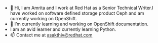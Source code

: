 - 👋 Hi, I am Amrita and I work at Red Hat as a Senior Technical Writer.I have worked on software defined storage product Ceph and am currently working on OpenShift. 
- 👀 I’m currently learning and working on OpenShift documentation.
- I am an avid learner and currently learning Python. 
- 📫 Contact me at asakthiv@redhat.com

<!---
Amrita42/Amrita42 is a ✨ special ✨ repository because its `README.md` (this file) appears on your GitHub profile.
You can click the Preview link to take a look at your changes.
--->
